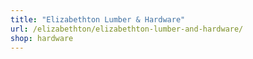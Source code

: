 ```yaml
---
title: "Elizabethton Lumber & Hardware"
url: /elizabethton/elizabethton-lumber-and-hardware/
shop: hardware
---
```

